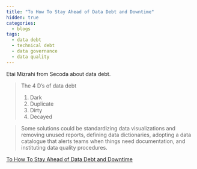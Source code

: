 ```yaml
---
title: "To How To Stay Ahead of Data Debt and Downtime"
hidden: true
categories:
  - blogs
tags:
  - data debt
  - technical debt
  - data governance
  - data quality
---
```



Etai Mizrahi from Secoda about data debt.

> The 4 D’s of data debt
> 1. Dark
> 2. Duplicate
> 3. Dirty
> 4. Decayed

> Some solutions could be standardizing data visualizations and removing unused reports, defining data dictionaries, adopting a data catalogue that alerts teams when things need documentation, and instituting data quality procedures.

[To How To Stay Ahead of Data Debt and Downtime](https://www.secoda.co/blog/staying-ahead-of-data-debt)




